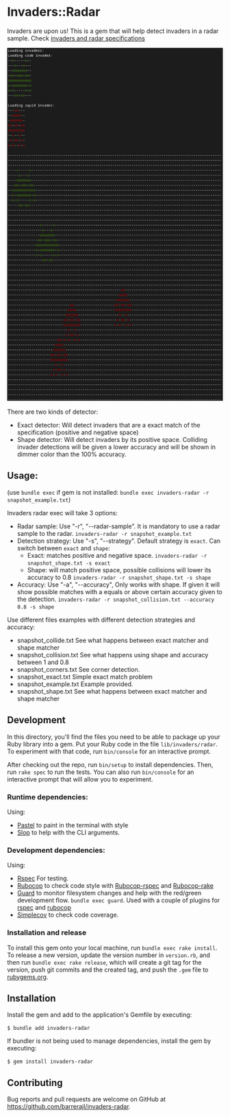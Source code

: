 # Invaders::Radar

Invaders are upon us! This is a gem that will help detect invaders in a radar sample. Check [invaders and radar specifications](SPACE-INVADERS-RADAR.md)

![detecting invaders](radar-invaders.jpg "Radar invaders example run")

There are two kinds of detector:
* Exact detector: Will detect invaders that are a exact match of the specification (positive and negative space)
* Shape detector: Will detect invaders by its positive space. Colliding invader detections will be given a lower accuracy and will be shown in dimmer color than the 100% accuracy.



## Usage:
(use `bundle exec` if gem is not installed: `bundle exec invaders-radar -r snapshot_example.txt`)

Invaders radar exec will take 3 options:
* Radar sample: Use "-r", "--radar-sample". It is mandatory to use a radar sample to the radar. `invaders-radar -r snapshot_example.txt`
* Detection strategy: Use "-s", "--strategy". Default strategy is `exact`. Can switch between `exact` and `shape`:
  - Exact: matches positive and negative space. `invaders-radar -r snapshot_shape.txt -s exact`
  - Shape: will match positive space, possible collisions will lower its accuracy to 0.8 `invaders-radar -r snapshot_shape.txt -s shape`
* Accuracy: Use "-a", "--accuracy", Only works with shape. If given it will show possible matches with a equals or above certain accuracy given to the detection. `invaders-radar -r snapshot_collision.txt --accuracy 0.8 -s shape`

Use different files examples with different detection strategies and accuracy:
* snapshot_collide.txt See what happens between exact matcher and shape matcher
* snapshot_collision.txt See what happens using shape and accuracy between 1 and 0.8
* snapshot_corners.txt See corner detection.
* snapshot_exact.txt Simple exact match problem
* snapshot_example.txt Example provided.
* snapshot_shape.txt See what happens between exact matcher and shape matcher


## Development
In this directory, you'll find the files you need to be able to package up your Ruby library into a gem. Put your Ruby code in the file `lib/invaders/radar`. To experiment with that code, run `bin/console` for an interactive prompt.

After checking out the repo, run `bin/setup` to install dependencies. Then, run `rake spec` to run the tests. You can also run `bin/console` for an interactive prompt that will allow you to experiment.

### Runtime dependencies:
Using:

* [Pastel](https://github.com/piotrmurach/pastel) to paint in the terminal with style
* [Slop](https://github.com/leejarvis/slop) to help with the CLI arguments.

### Development dependencies:
Using:
* [Rspec](https://rspec.info/) For testing.
* [Rubocop](https://github.com/rubocop/rubocop) to check code style with [Rubocop-rspec](https://github.com/rubocop/rubocop-rspec) and [Rubocop-rake](https://github.com/rubocop/rubocop-rake)
* [Guard](https://github.com/guard/guard) to monitor filesystem changes and help with the red/green development flow. `bundle exec guard`. Used with a couple of plugins for [rspec](https://github.com/guard/guard-rspec) and [rubocop](https://github.com/rubocop/guard-rubocop)
* [Simplecov](https://github.com/simplecov-ruby/simplecov) to check code coverage.


### Installation and release
To install this gem onto your local machine, run `bundle exec rake install`. To release a new version, update the version number in `version.rb`, and then run `bundle exec rake release`, which will create a git tag for the version, push git commits and the created tag, and push the `.gem` file to [rubygems.org](https://rubygems.org).

## Installation

Install the gem and add to the application's Gemfile by executing:

    $ bundle add invaders-radar

If bundler is not being used to manage dependencies, install the gem by executing:

    $ gem install invaders-radar

## Contributing

Bug reports and pull requests are welcome on GitHub at https://github.com/barrerajl/invaders-radar.

